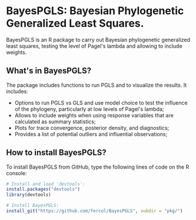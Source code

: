 # BayesPGLS: Bayesian Phylogenetic Generalized Least Squares.

BayesPGLS is an R package to carry out Bayesian phylogenetic generalized least squares, testing the level of Pagel's lambda and allowing to include weights.

## What's in BayesPGLS?

The package includes functions to run PGLS and to visualize the results. It includes:  

- Options to run PGLS vs GLS and use model choice to test the influence of the phylogeny, particularly at low levels of Pagel's lambda;
- Allows to include weights when using response variables that are calculated as summary statistics;
- Plots for trace convergence, posterior density, and diagnostics;
- Provides a list of potential outliers and influential observations;

## How to install BayesPGLS?
To install BayesPGLS from GitHub, type the following lines of code on the R console:

```R
# Install and load 'devtools':
install.packages("devtools")
library(devtools)

# Install BayesPGLS:
install_git("https://github.com/fercol/BayesPGLS", subdir = "pkg/")
```
